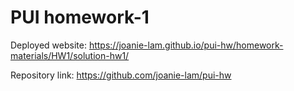 # PUI homework-1


Deployed website: https://joanie-lam.github.io/pui-hw/homework-materials/HW1/solution-hw1/

Repository link: https://github.com/joanie-lam/pui-hw
